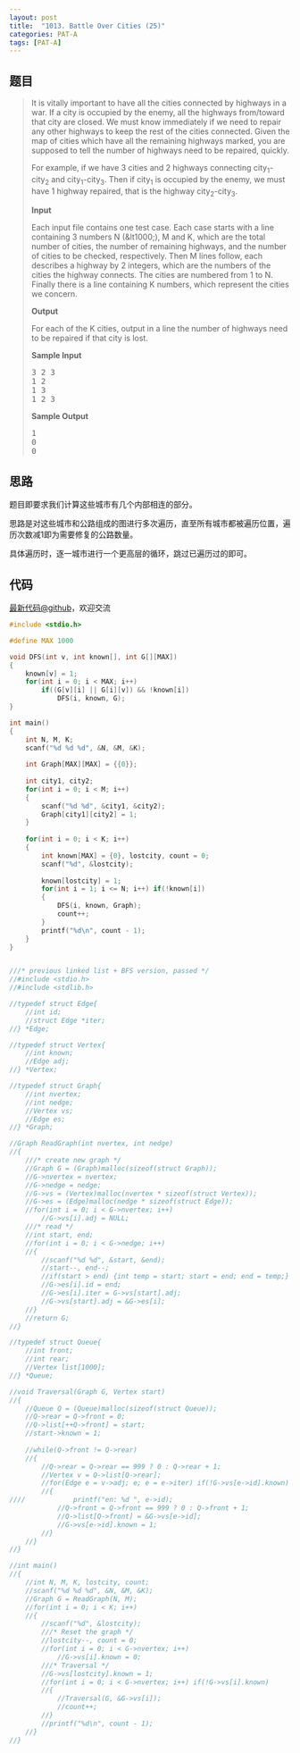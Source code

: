 ```yaml
---
layout: post
title:  "1013. Battle Over Cities (25)"
categories: PAT-A
tags: [PAT-A]
---
```


## 题目

> <div id="problemContent">
> <p>It is vitally important to have all the cities connected by highways in a war.  If a city is occupied by the enemy, all the highways from/toward that city are closed.  We must know immediately if we need to repair any other highways to keep the rest of the cities connected.  Given the map of cities which have all the remaining highways marked, you are supposed to tell the number of highways need to be repaired, quickly.</p>
> <p>For example, if we have 3 cities and 2 highways connecting city<sub>1</sub>-city<sub>2</sub> and city<sub>1</sub>-city<sub>3</sub>.  Then if city<sub>1</sub> is occupied by the enemy, we must have 1 highway repaired, that is the highway city<sub>2</sub>-city<sub>3</sub>.</p>
> <p><b>Input</b></p>
> <p>Each input file contains one test case.  Each case starts with a line containing 3 numbers N (&amp;lt1000;), M and K, which are the total number of cities, the number of remaining highways, and the number of cities to be checked, respectively.  Then M lines follow, each describes a highway by 2 integers, which are the numbers of the cities the highway connects.  The cities are numbered from 1 to N.  Finally there is a line containing K numbers, which represent the cities we concern.</p>
> <p><b>Output</b></p>
> <p>For each of the K cities, output in a line the number of highways need to be repaired if that city is lost.</p>
> <b>Sample Input</b><pre>
> 3 2 3
> 1 2
> 1 3
> 1 2 3
> </pre>
> <b>Sample Output</b><pre>
> 1
> 0
> 0
> </pre>
> </div>

## 思路

题目即要求我们计算这些城市有几个内部相连的部分。

思路是对这些城市和公路组成的图进行多次遍历，直至所有城市都被遍历位置，遍历次数减1即为需要修复的公路数量。

具体遍历时，逐一城市进行一个更高层的循环，跳过已遍历过的即可。

## 代码

[最新代码@github](https://github.com/OliverLew/PAT/blob/master/PATAdvanced/1013.c)，欢迎交流
```c
#include <stdio.h>

#define MAX 1000

void DFS(int v, int known[], int G[][MAX])
{
    known[v] = 1;
    for(int i = 0; i < MAX; i++) 
        if((G[v][i] || G[i][v]) && !known[i])
            DFS(i, known, G);
}

int main()
{
    int N, M, K;
    scanf("%d %d %d", &N, &M, &K);
    
    int Graph[MAX][MAX] = {{0}};
    
    int city1, city2;
    for(int i = 0; i < M; i++)
    {
        scanf("%d %d", &city1, &city2);
        Graph[city1][city2] = 1;
    }
    
    for(int i = 0; i < K; i++)
    {
        int known[MAX] = {0}, lostcity, count = 0;
        scanf("%d", &lostcity);
        
        known[lostcity] = 1;
        for(int i = 1; i <= N; i++) if(!known[i])
        {
            DFS(i, known, Graph);
            count++;
        }
        printf("%d\n", count - 1);
    }
}


///* previous linked list + BFS version, passed */
//#include <stdio.h>
//#include <stdlib.h>

//typedef struct Edge{
    //int id;
    //struct Edge *iter;
//} *Edge;

//typedef struct Vertex{
    //int known;
    //Edge adj;
//} *Vertex;

//typedef struct Graph{
    //int nvertex;
    //int nedge;
    //Vertex vs;
    //Edge es;
//} *Graph;

//Graph ReadGraph(int nvertex, int nedge)
//{
    ///* create new graph */
    //Graph G = (Graph)malloc(sizeof(struct Graph));
    //G->nvertex = nvertex;
    //G->nedge = nedge;
    //G->vs = (Vertex)malloc(nvertex * sizeof(struct Vertex));
    //G->es = (Edge)malloc(nedge * sizeof(struct Edge));
    //for(int i = 0; i < G->nvertex; i++)
        //G->vs[i].adj = NULL;
    ///* read */
    //int start, end;
    //for(int i = 0; i < G->nedge; i++)
    //{
        //scanf("%d %d", &start, &end);
        //start--, end--;
        //if(start > end) {int temp = start; start = end; end = temp;}
        //G->es[i].id = end;
        //G->es[i].iter = G->vs[start].adj;
        //G->vs[start].adj = &G->es[i];
    //}
    //return G;
//}

//typedef struct Queue{
    //int front;
    //int rear;
    //Vertex list[1000];
//} *Queue;

//void Traversal(Graph G, Vertex start)
//{
    //Queue Q = (Queue)malloc(sizeof(struct Queue));
    //Q->rear = Q->front = 0;
    //Q->list[++Q->front] = start;
    //start->known = 1;
    
    //while(Q->front != Q->rear)
    //{
        //Q->rear = Q->rear == 999 ? 0 : Q->rear + 1;
        //Vertex v = Q->list[Q->rear];
        //for(Edge e = v->adj; e; e = e->iter) if(!G->vs[e->id].known)
        //{
////            printf("en: %d ", e->id);
            //Q->front = Q->front == 999 ? 0 : Q->front + 1;
            //Q->list[Q->front] = &G->vs[e->id];
            //G->vs[e->id].known = 1;
        //}
    //}
//}

//int main()
//{
    //int N, M, K, lostcity, count;
    //scanf("%d %d %d", &N, &M, &K);
    //Graph G = ReadGraph(N, M);
    //for(int i = 0; i < K; i++)
    //{
        //scanf("%d", &lostcity);
        ///* Reset the graph */
        //lostcity--, count = 0;
        //for(int i = 0; i < G->nvertex; i++)
            //G->vs[i].known = 0;
        ///* Traversal */
        //G->vs[lostcity].known = 1;
        //for(int i = 0; i < G->nvertex; i++) if(!G->vs[i].known)
        //{
            //Traversal(G, &G->vs[i]);
            //count++;
        //}
        //printf("%d\n", count - 1);
    //}
//}

```